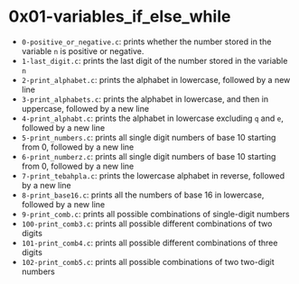 # 0x01-variables_if_else_while
- `0-positive_or_negative.c`: prints whether the number stored in the variable `n` is positive or negative.
- `1-last_digit.c`: prints the last digit of the number stored in the variable `n`
- `2-print_alphabet.c`: prints the alphabet in lowercase, followed by a new line
- `3-print_alphabets.c`: prints the alphabet in lowercase, and then in uppercase, followed by a new line
- `4-print_alphabt.c`: prints the alphabet in lowercase excluding `q` and `e`, followed by a new line
- `5-print_numbers.c`: prints all single digit numbers of base 10 starting from 0, followed by a new line
- `6-print_numberz.c`: prints all single digit numbers of base 10 starting from 0, followed by a new line
- `7-print_tebahpla.c`: prints the lowercase alphabet in reverse, followed by a new line
- `8-print_base16.c`: prints all the numbers of base 16 in lowercase, followed by a new line
- `9-print_comb.c`: prints all possible combinations of single-digit numbers
- `100-print_comb3.c`: prints all possible different combinations of two digits
- `101-print_comb4.c`: prints all possible different combinations of three digits
- `102-print_comb5.c`: prints all possible combinations of two two-digit numbers
